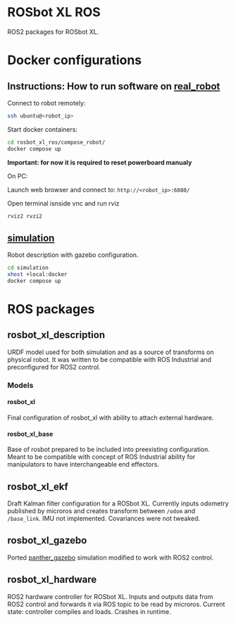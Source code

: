 # ROSbot XL ROS

ROS2 packages for ROSbot XL.

# Docker configurations

## Instructions: How to run software on [real_robot](./compose_robot)

Connect to robot remotely:

``` bash
ssh ubuntu@<robot_ip>
```

Start docker containers:

``` bash
cd rosbot_xl_ros/compose_robot/
docker compose up
```

**Important: for now it is required to reset powerboard manualy**

On PC:

Launch web browser and connect to: `http://<robot_ip>:6080/`

Open terminal isnside vnc and run rviz

``` bash
rviz2 rvzi2
```

## [simulation](./simulation)

Robot description with gazebo configuration.
``` bash
cd simulation
xhost +local:docker
docker compose up
```

# ROS packages

## rosbot_xl_description

URDF model used for both simulation and as a source of transforms on physical robot. It was written to be compatible with ROS Industrial and preconfigured for ROS2 control.

### Models
#### rosbot_xl
Final configuration of rosbot_xl with ability to attach external hardware.

#### rosbot_xl_base
Base of rosbot prepared to be included into preexisting configuration. Meant to be compatible with concept of ROS Industrial ability for manipulators to have interchangeable end effectors.

## rosbot_xl_ekf

Draft Kalman filter configuration for a ROSbot XL. Currently inputs odometry published by microros and creates transform between `/odom` and `/base_link`. IMU not implemented. Covariances were not tweaked.

## rosbot_xl_gazebo

Ported [panther_gazebo](https://github.com/husarion/panther_simulation/tree/ros2/panther_gazebo) simulation modified to work with ROS2 control.

## rosbot_xl_hardware

ROS2 hardware controller for ROSbot XL. Inputs and outputs data from ROS2 control and forwards it via ROS topic to be read by microros. Current state: controller compiles and loads. Crashes in runtime.